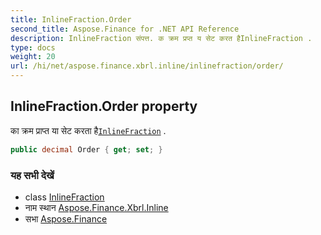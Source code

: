 ```yaml
---
title: InlineFraction.Order
second_title: Aspose.Finance for .NET API Reference
description: InlineFraction संपत्त. क क्रम प्रप्त य सेट करत हैInlineFraction .
type: docs
weight: 20
url: /hi/net/aspose.finance.xbrl.inline/inlinefraction/order/
---
```

## InlineFraction.Order property

का क्रम प्राप्त या सेट करता है[`InlineFraction`](../) .

```csharp
public decimal Order { get; set; }
```

### यह सभी देखें

* class [InlineFraction](../)
* नाम स्थान [Aspose.Finance.Xbrl.Inline](../../inlinefraction/)
* सभा [Aspose.Finance](../../../)



